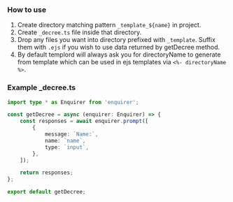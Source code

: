 ### How to use

1. Create directory matching pattern `_template_${name}` in project.
2. Create `_decree.ts` file inside that directory.
3. Drop any files you want into directory prefixed with `_template`. Suffix them with `.ejs` if you wish to use data returned by getDecree method.
4. By default templord will always ask you for directoryName to generate from template which can be used in ejs templates via `<%- directoryName %>`.

### Example \_decree.ts

```ts
import type * as Enquirer from 'enquirer';

const getDecree = async (enquirer: Enquirer) => {
    const responses = await enquirer.prompt([
        {
            message: `Name:`,
            name: `name`,
            type: `input`,
        },
    ]);

    return responses;
};

export default getDecree;
```
